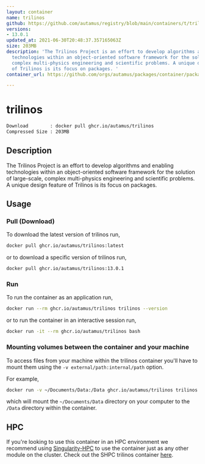 ```yaml
---
layout: container
name: trilinos
github: https://github.com/autamus/registry/blob/main/containers/t/trilinos/spack.yaml
versions:
- 13.0.1
updated_at: 2021-06-30T20:48:37.357165063Z
size: 203MB
description: 'The Trilinos Project is an effort to develop algorithms and enabling
  technologies within an object-oriented software framework for the solution of large-scale,
  complex multi-physics engineering and scientific problems. A unique design feature
  of Trilinos is its focus on packages. '
container_url: https://github.com/orgs/autamus/packages/container/package/trilinos

---
```

# trilinos
```bash 
Download        : docker pull ghcr.io/autamus/trilinos
Compressed Size : 203MB
```

## Description
The Trilinos Project is an effort to develop algorithms and enabling technologies within an object-oriented software framework for the solution of large-scale, complex multi-physics engineering and scientific problems. A unique design feature of Trilinos is its focus on packages. 

## Usage
### Pull (Download)
To download the latest version of trilinos run,

```bash
docker pull ghcr.io/autamus/trilinos:latest
```

or to download a specific version of trilinos run,

```bash
docker pull ghcr.io/autamus/trilinos:13.0.1
```
### Run
To run the container as an application run,
```bash
docker run --rm ghcr.io/autamus/trilinos trilinos --version
```

or to run the container in an interactive session run,
```bash
docker run -it --rm ghcr.io/autamus/trilinos bash
```

### Mounting volumes between the container and your machine
To access files from your machine within the trilinos container you'll have to mount them using the `-v external/path:internal/path` option.

For example,
```bash
docker run -v ~/Documents/Data:/Data ghcr.io/autamus/trilinos trilinos /Data/myData.csv
```
which will mount the `~/Documents/Data` directory on your computer to the `/Data` directory within the container.

## HPC
If you're looking to use this container in an HPC environment we recommend using [Singularity-HPC](https://singularity-hpc.readthedocs.io) to use the container just as any other module on the cluster. Check out the SHPC trilinos container [here](https://singularityhub.github.io/singularity-hpc/r/ghcr.io-autamus-trilinos/).